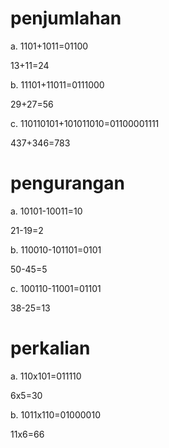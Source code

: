 # penjumlahan
a. 1101+1011=01100

13+11=24

b. 11101+11011=0111000

29+27=56

c. 110110101+101011010=01100001111

437+346=783

# pengurangan
a. 10101-10011=10

21-19=2

b. 110010-101101=0101

50-45=5

c. 100110-11001=01101

38-25=13

# perkalian
a. 110x101=011110

6x5=30

b. 1011x110=01000010

11x6=66

